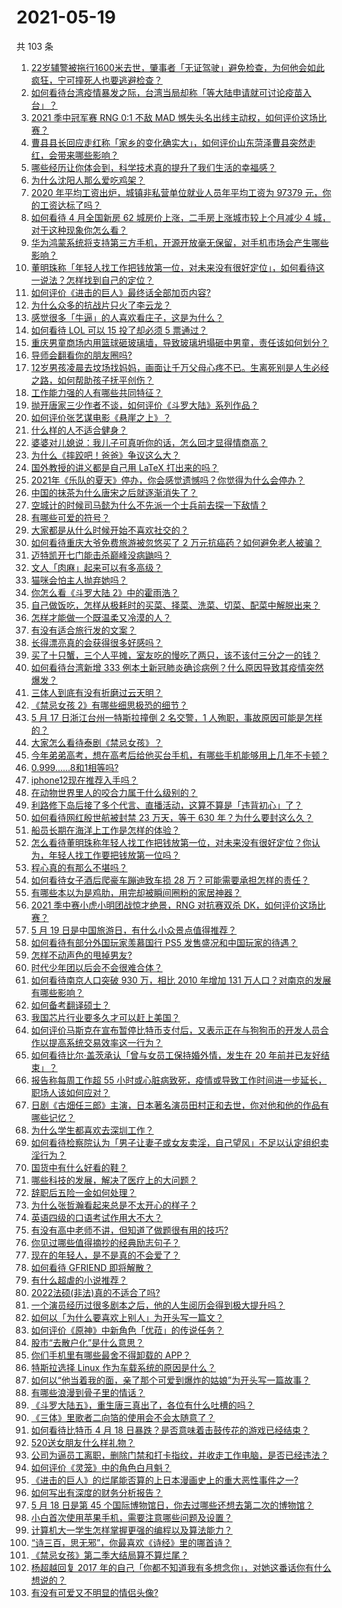 # 2021-05-19

共 103 条

<!-- BEGIN -->
<!-- 最后更新时间 Wed May 19 2021 12:09:38 GMT+0800 (China Standard Time) -->

1. [22岁辅警被拖行1600米去世，肇事者「无证驾驶」避免检查，为何他会如此疯狂，宁可撞死人也要逃避检查？](https://www.zhihu.com/question/460135941)
2. [如何看待台湾疫情暴发之际，台湾当局却称「等大陆申请就可讨论疫苗入台」？](https://www.zhihu.com/question/460171280)
3. [2021 季中冠军赛 RNG 0:1 不敌 MAD
   憾失头名出线主动权，如何评价这场比赛？](https://www.zhihu.com/question/460195556)
4. [曹县县长回应走红称「家乡的变化确实大」，如何评价山东菏泽曹县突然走红，会带来哪些影响？](https://www.zhihu.com/question/460089541)
5. [哪些经历让你体会到，科学技术真的提升了我们生活的幸福感？](https://www.zhihu.com/question/459895565)
6. [为什么沈阳人那么爱吃鸡架？](https://www.zhihu.com/question/21313944)
7. [2020 年平均工资出炉，城镇非私营单位就业人员年平均工资为 97379
   元，你的工资达标了吗？](https://www.zhihu.com/question/460249122)
8. [如何看待 4 月全国新房 62 城房价上涨，二手房上涨城市较上个月减少 4
   城，对于这种现象你怎么看？](https://www.zhihu.com/question/459959827)
9. [华为鸿蒙系统将支持第三方手机，开源开放毫无保留，对手机市场会产生哪些影响？](https://www.zhihu.com/question/460090403)
10. [董明珠称「年轻人找工作把钱放第一位，对未来没有很好定位」，如何看待这一说法？怎样找到自己的定位？](https://www.zhihu.com/question/460116131)
11. [如何评价《进击的巨人》最终话全部加页内容?](https://www.zhihu.com/question/460186596)
12. [为什么众多的抗战片只火了李云龙？](https://www.zhihu.com/question/268674369)
13. [感觉很多「牛逼」的人喜欢看庄子，这是为什么？](https://www.zhihu.com/question/31811556)
14. [如何看待 LOL 可以 15 投了却必须 5 票通过？](https://www.zhihu.com/question/460061128)
15. [重庆男童商场内用篮球砸玻璃墙，导致玻璃坍塌砸中男童，责任该如何划分？](https://www.zhihu.com/question/459951061)
16. [导师会翻看你的朋友圈吗?](https://www.zhihu.com/question/377742704)
17. [12岁男孩凌晨去坟场找妈妈，画面让千万父母心疼不已。生离死别是人生必经之路，如何帮助孩子抚平创伤？](https://www.zhihu.com/question/460220425)
18. [工作能力强的人有哪些共同特征？](https://www.zhihu.com/question/28880482)
19. [抛开唐家三少作者不谈，如何评价《斗罗大陆》系列作品？](https://www.zhihu.com/question/458675311)
20. [如何评价张艺谋电影《悬崖之上》？](https://www.zhihu.com/question/451738975)
21. [什么样的人不适合健身？](https://www.zhihu.com/question/459306994)
22. [婆婆对儿媳说：我儿子可真听你的话，怎么回才显得情商高？](https://www.zhihu.com/question/431787513)
23. [为什么《摔跤吧！爸爸》争议这么大？](https://www.zhihu.com/question/59143980)
24. [国外教授的讲义都是自己用 LaTeX 打出来的吗？](https://www.zhihu.com/question/29227449)
25. [2021年《乐队的夏天》停办，你会感觉遗憾吗？你觉得为什么会停办？](https://www.zhihu.com/question/459868604)
26. [中国的抹茶为什么唐宋之后就逐渐消失了？](https://www.zhihu.com/question/22132630)
27. [空城计的时候司马懿为什么不先派一个士兵前去探一下敌情？](https://www.zhihu.com/question/454792574)
28. [有哪些可爱的符号？](https://www.zhihu.com/question/314270796)
29. [大家都是从什么时候开始不喜欢社交的？](https://www.zhihu.com/question/376864339)
30. [如何看待重庆大爷免费旅游被忽悠买了 2
    万元抗癌药？如何避免老人被骗？](https://www.zhihu.com/question/460062120)
31. [迈特凯开七门能击杀巅峰没病鼬吗？](https://www.zhihu.com/question/459226534)
32. [文人「肉麻」起来可以有多高级？](https://www.zhihu.com/question/453352603)
33. [猫咪会怕主人抛弃她吗？](https://www.zhihu.com/question/278375446)
34. [你怎么看《斗罗大陆 2》中的霍雨浩？](https://www.zhihu.com/question/448099513)
35. [自己做饭吃，怎样从极耗时的买菜、择菜、洗菜、切菜、配菜中解脱出来？](https://www.zhihu.com/question/22903687)
36. [怎样才能做一个既温柔又冷漠的人？](https://www.zhihu.com/question/451958211)
37. [有没有适合旅行发的文案？](https://www.zhihu.com/question/446298373)
38. [长得漂亮真的会获得很多好感吗？](https://www.zhihu.com/question/447895641)
39. [买了十只蟹，三个人平摊，室友吃的慢吃了两只，该不该付三分之一的钱？](https://www.zhihu.com/question/455193507)
40. [如何看待台湾新增 333
    例本土新冠肺炎确诊病例？什么原因导致其疫情突然爆发？](https://www.zhihu.com/question/459920978)
41. [三体人到底有没有折磨过云天明？](https://www.zhihu.com/question/459076670)
42. [《禁忌女孩 2》有哪些细思极恐的细节？](https://www.zhihu.com/question/458343322)
43. [5 月 17 日浙江台州一特斯拉撞倒 2 名交警，1
    人殉职，事故原因可能是怎样的？](https://www.zhihu.com/question/460003832)
44. [大家怎么看待泰剧《禁忌女孩》？](https://www.zhihu.com/question/338714765)
45. [今年弟弟高考，想在高考后给他买台手机，有哪些手机能够用上几年不卡顿？](https://www.zhihu.com/question/459230225)
46. [0.999......8和1相等吗?](https://www.zhihu.com/question/459883219)
47. [iphone12现在推荐入手吗？](https://www.zhihu.com/question/444574639)
48. [在动物世界里人的咬合力属于什么级别的？](https://www.zhihu.com/question/459408371)
49. [利路修下岛后接了多个代言、直播活动，这算不算是「违背初心」了？](https://www.zhihu.com/question/460088683)
50. [如何看待网红殷世航被封禁 23 万天，等于 630
    年？为什么要封这么久？](https://www.zhihu.com/question/459925437)
51. [船员长期在海洋上工作是怎样的体验？](https://www.zhihu.com/question/29298020)
52. [怎么看待董明珠称年轻人找工作把钱放第一位，对未来没有很好定位？你认为，年轻人找工作要把钱放第一位吗？](https://www.zhihu.com/question/460105724)
53. [程心真的有那么不堪吗？](https://www.zhihu.com/question/418036982)
54. [如何看待女子酒后爬豪车蹦迪致车损 28
    万？可能需要承担怎样的责任？](https://www.zhihu.com/question/459759486)
55. [有哪些本以为是鸡肋，用完却被瞬间圈粉的家居神器？](https://www.zhihu.com/question/359026960)
56. [2021 季中赛小虎小明团战惊才绝景，RNG 对抗赛双杀
    DK，如何评价这场比赛？](https://www.zhihu.com/question/460167203)
57. [5 月 19 日是中国旅游日，有什么小众景点值得推荐？](https://www.zhihu.com/question/459885875)
58. [如何看待有部分外国玩家羡慕国行 PS5
    发售盛况和中国玩家的待遇？](https://www.zhihu.com/question/459685754)
59. [怎样不动声色的甩掉男友?](https://www.zhihu.com/question/325314779)
60. [时代少年团以后会不会很难合体？](https://www.zhihu.com/question/456289776)
61. [如何看待南京人口突破 930 万，相比 2010 年增加 131
    万人口？对南京的发展有哪些影响？](https://www.zhihu.com/question/460073729)
62. [如何备考翻译硕士？](https://www.zhihu.com/question/29702896)
63. [我国芯片行业要多久才可以赶上美国？](https://www.zhihu.com/question/403452621)
64. [如何评价马斯克在宣布暂停比特币支付后，又表示正在与狗狗币的开发人员合作以提高系统交易效率这一行为？](https://www.zhihu.com/question/459406032)
65. [如何看待比尔·盖茨承认「曾与女员工保持婚外情，发生在 20
    年前并已友好结束」？](https://www.zhihu.com/question/460064207)
66. [报告称每周工作超 55
    小时或心脏病致死，疫情或导致工作时间进一步延长，职场人该如何应对？](https://www.zhihu.com/question/460063511)
67. [日剧《古畑任三郎》主演，日本著名演员田村正和去世，你对他和他的作品有哪些记忆？](https://www.zhihu.com/question/460168527)
68. [为什么学生都喜欢去深圳工作？](https://www.zhihu.com/question/442868905)
69. [如何看待检察院认为「男子让妻子或女友卖淫，自己望风」不足以认定组织卖淫行为？](https://www.zhihu.com/question/459692463)
70. [国货中有什么好看的鞋？](https://www.zhihu.com/question/278654959)
71. [哪些科技的发展，解决了医疗上的大问题？](https://www.zhihu.com/question/459947188)
72. [辞职后五险一金如何处理？](https://www.zhihu.com/question/54840341)
73. [为什么张哲瀚看起来总是不太开心的样子？](https://www.zhihu.com/question/458237008)
74. [英语四级的口语考试作用大不大？](https://www.zhihu.com/question/28448815)
75. [有没有高中老师不讲，但知道了做题很有用的技巧?](https://www.zhihu.com/question/388419751)
76. [你见过哪些值得摘抄的经典励志句子？](https://www.zhihu.com/question/447620837)
77. [现在的年轻人，是不是真的不会爱了？](https://www.zhihu.com/question/458676301)
78. [如何看待 GFRIEND 即将解散？](https://www.zhihu.com/question/460090159)
79. [有什么超虐的小说推荐？](https://www.zhihu.com/question/313274292)
80. [2022法硕(非法)真的不适合了吗?](https://www.zhihu.com/question/438205558)
81. [一个演员经历过很多剧本之后，他的人生阅历会得到极大提升吗？](https://www.zhihu.com/question/455251862)
82. [如何以「为什么要喜欢上别人」为开头写一篇文？](https://www.zhihu.com/question/443120413)
83. [如何评价《原神》中新角色「优菈」的传说任务？](https://www.zhihu.com/question/460157064)
84. [股市“去散户化”是什么意思？](https://www.zhihu.com/question/459212443)
85. [你们手机里有哪些最舍不得卸载的 APP？](https://www.zhihu.com/question/427095722)
86. [特斯拉选择 Linux 作为车载系统的原因是什么？](https://www.zhihu.com/question/455892933)
87. [如何以“他当着我的面，亲了那个可爱到爆炸的姑娘”为开头写一篇故事？](https://www.zhihu.com/question/445435350)
88. [有哪些浪漫到骨子里的情话？](https://www.zhihu.com/question/422342566)
89. [《斗罗大陆五》，重生唐三真出了，各位有什么吐槽的吗？](https://www.zhihu.com/question/459557005)
90. [《三体》里歌者二向箔的使用会不会太随意了？](https://www.zhihu.com/question/459124778)
91. [如何看待比特币 4 月 18
    日暴跌？是否意味着击鼓传花的游戏已经结束？](https://www.zhihu.com/question/455237775)
92. [520送女朋友什么样礼物？](https://www.zhihu.com/question/458252305)
93. [公司为逼员工离职，删除门禁和打卡指纹，并收走工作电脑，是否已经违法？](https://www.zhihu.com/question/458446577)
94. [如何评价《灵笼》中的角色白月魁？](https://www.zhihu.com/question/458161195)
95. [《进击的巨人》的烂尾能否算的上日本漫画史上的重大恶性事件之一?](https://www.zhihu.com/question/453573225)
96. [如何写出有深度的财务分析报告？](https://www.zhihu.com/question/38624533)
97. [5 月 18 日是第 45
    个国际博物馆日，你去过哪些还想去第二次的博物馆？](https://www.zhihu.com/question/460050202)
98. [小白首次使用苹果手机，需要注意哪些问题及设置？](https://www.zhihu.com/question/361796127)
99. [计算机大一学生怎样掌握更强的编程以及算法能力？](https://www.zhihu.com/question/444269929)
100. [“诗三百，思无邪”，你最喜欢《诗经》里的哪首诗？](https://www.zhihu.com/question/459755903)
101. [《禁忌女孩》第二季大结局算不算烂尾？](https://www.zhihu.com/question/458737109)
102. [杨超越回复 2017
     年的自己「你都不知道我有多想念你」，对她这番话你有什么想说的？](https://www.zhihu.com/question/459691259)
103. [有没有可爱又不明显的情侣头像?](https://www.zhihu.com/question/347976724)

<!-- END -->
